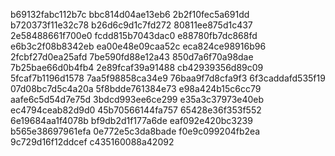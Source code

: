 b69132fabc112b7c
bbc814d04ae13eb6
2b2f10fec5a691dd
b720373f11e32c78
b26d6c9d1c7fd272
80811ee875d1c437
2e58488661f700e0
fcdd815b7043dac0
e88780fb7dc868fd
e6b3c2f08b8342eb
ea00e48e09caa52c
eca824ce98916b96
2fcbf27d0ea25afd
7be590fd88e12a43
850d7a6f70a98dae
7b25bae66d0b4fb4
2e89fcaf39a91488
cb42939356d89c09
5fcaf7b1196d1578
7aa5f98858ca34e9
76baa9f7d8cfa9f3
6f3caddafd535f19
07d08bc7d5c4a20a
5f8bdde761384e73
e98a424b15c6cc79
aafe6c5d54d7e75d
3bdcd993ee6ce299
e35a3c37973e40eb
ec4794ceab82d9d0
45b70566144fa757
65428e36f353f552
6e19684aa1f4078b
bf9db2d1f177a6de
eaf092e420bc3239
b565e38697961efa
0e772e5c3da8bade
f0e9c099204fb2ea
9c729d16f12ddcef
c435160088a42092
